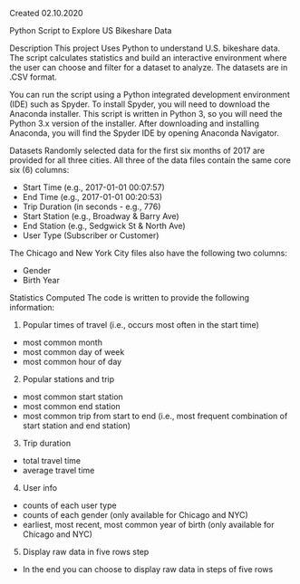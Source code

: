 Created 02.10.2020

Python Script to Explore US Bikeshare Data

Description
This project Uses Python to understand U.S. bikeshare data.
The script calculates statistics and build an interactive environment where
the user can choose and filter for a dataset to analyze. The datasets are in .CSV format.

You can run the script using a Python integrated development environment (IDE) such as Spyder. To install Spyder, you will need to download the Anaconda installer.
This script is written in Python 3, so you will need the Python 3.x version of the installer. After downloading and installing Anaconda, you will find the Spyder IDE by opening Anaconda Navigator.

Datasets
Randomly selected data for the first six months of 2017 are provided for all three cities. All three of the data files contain the same core six (6) columns:
* Start Time (e.g., 2017-01-01 00:07:57)
* End Time (e.g., 2017-01-01 00:20:53)
* Trip Duration (in seconds - e.g., 776)
* Start Station (e.g., Broadway & Barry Ave)
* End Station (e.g., Sedgwick St & North Ave)
* User Type (Subscriber or Customer)

The Chicago and New York City files also have the following two columns:
* Gender
* Birth Year

Statistics Computed
The code is written to provide the following information:

1. Popular times of travel (i.e., occurs most often in the start time)
* most common month
* most common day of week
* most common hour of day

2. Popular stations and trip
* most common start station
* most common end station
* most common trip from start to end (i.e., most frequent combination of start station and end station)

3. Trip duration
* total travel time
* average travel time

4. User info
* counts of each user type
* counts of each gender (only available for Chicago and NYC)
* earliest, most recent, most common year of birth (only available for Chicago and NYC)

5. Display raw data in five rows step
*  In the end you can choose to display raw data in steps of five rows
